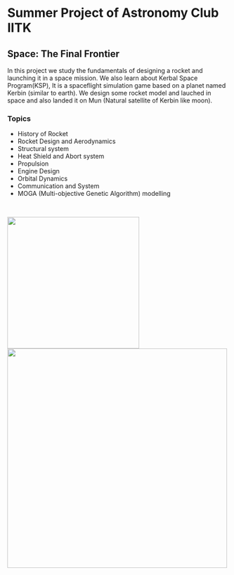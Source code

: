 # Summer Project of Astronomy Club IITK
## Space: The Final Frontier
In this project we study the fundamentals of designing a rocket and launching it in a space mission.
We also learn about Kerbal Space Program(KSP), It is a spaceflight simulation game based on a planet named Kerbin (similar to earth). We design some rocket model and lauched in space and also landed it on Mun (Natural satellite of Kerbin like moon).

### Topics
* History of Rocket
* Rocket Design and Aerodynamics
* Structural system
* Heat Shield and Abort system
* Propulsion
* Engine Design
* Orbital Dynamics
* Communication and System
* MOGA (Multi-objective Genetic Algorithm) modelling

<br>





<img src= "https://upload.wikimedia.org/wikipedia/commons/thumb/1/16/Apollo_11_Launch_-_GPN-2000-000630.jpg/800px-Apollo_11_Launch_-_GPN-2000-000630.jpg" width="300"> <img src= "https://upload.wikimedia.org/wikipedia/commons/d/db/Super_heavy-lift_launch_vehicles.png" width="500">
